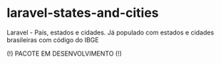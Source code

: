 # laravel-states-and-cities
Laravel - País, estados e cidades. Já populado com estados e cidades brasileiras com código do IBGE

(!) PACOTE EM DESENVOLVIMENTO (!)
